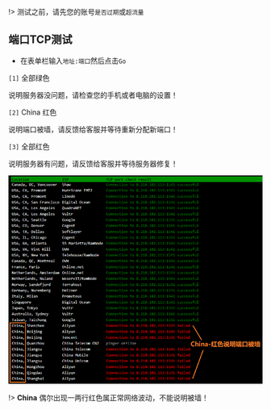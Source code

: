 
!> 测试之前，请先您的账号`是否过期`或`超流量`

## 端口TCP测试

* 在表单栏输入`地址:端口`然后点击`Go`

`[1]` 全部绿色

说明服务器没问题，请检查您的手机或者电脑的设置！

`[2]` China 红色 

说明端口被墙，请反馈给客服并等待重新分配新端口！

`[3]` 全部红色

说明服务器有问题，请反馈给客服并等待服务器修复！

![tcping](media/win/tcping.jpg ':size=640')

!> **China** 偶尔出现一两行红色属正常网络波动，不能说明被墙！

